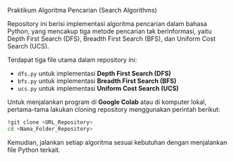 Praktikum Algoritma Pencarian (Search Algorithms)

Repository ini berisi implementasi algoritma pencarian dalam bahasa Python, yang mencakup tiga metode pencarian tak berinformasi, yaitu Depth First Search (DFS), Breadth First Search (BFS), dan Uniform Cost Search (UCS).  

Terdapat tiga file utama dalam repository ini:  
- `dfs.py` untuk implementasi **Depth First Search (DFS)**  
- `bfs.py` untuk implementasi **Breadth First Search (BFS)**  
- `ucs.py` untuk implementasi **Uniform Cost Search (UCS)**  

Untuk menjalankan program di **Google Colab** atau di komputer lokal, pertama-tama lakukan cloning repository menggunakan perintah berikut:  
```bash
!git clone <URL_Repository>
cd <Nama_Folder_Repository>
```
Kemudian, jalankan setiap algoritma sesuai kebutuhan dengan menjalankan file Python terkait.
